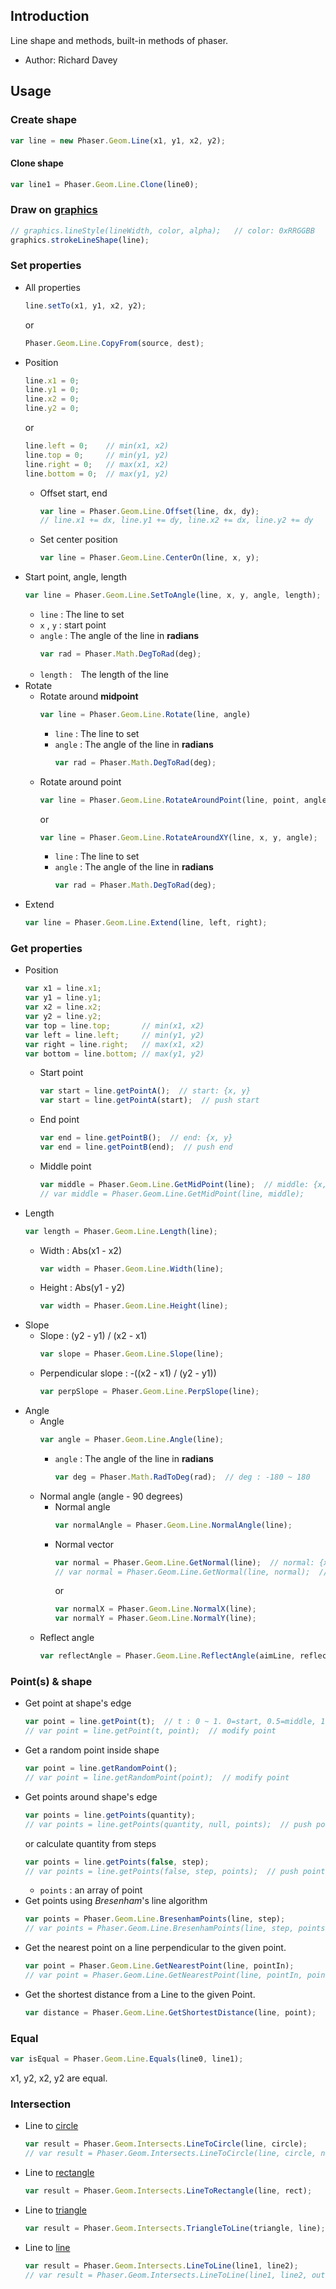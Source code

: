 ## Introduction

Line shape and methods, built-in methods of phaser.

- Author: Richard Davey

## Usage

### Create shape

```javascript
var line = new Phaser.Geom.Line(x1, y1, x2, y2);
```

#### Clone shape

```javascript
var line1 = Phaser.Geom.Line.Clone(line0);
```

### Draw on [graphics](graphics.md)

```javascript
// graphics.lineStyle(lineWidth, color, alpha);   // color: 0xRRGGBB
graphics.strokeLineShape(line);
```

### Set properties

- All properties
    ```javascript
    line.setTo(x1, y1, x2, y2);
    ```
    or
    ```javascript
    Phaser.Geom.Line.CopyFrom(source, dest);
    ```
- Position
    ```javascript
    line.x1 = 0;
    line.y1 = 0;
    line.x2 = 0;
    line.y2 = 0;
    ```
    or
    ```javascript
    line.left = 0;    // min(x1, x2)
    line.top = 0;     // min(y1, y2)
    line.right = 0;   // max(x1, x2)
    line.bottom = 0;  // max(y1, y2)
    ```
    - Offset start, end
        ```javascript
        var line = Phaser.Geom.Line.Offset(line, dx, dy); 
        // line.x1 += dx, line.y1 += dy, line.x2 += dx, line.y2 += dy
        ``` 
    - Set center position
        ```javascript
        var line = Phaser.Geom.Line.CenterOn(line, x, y);
        ```
- Start point, angle, length
    ```javascript
    var line = Phaser.Geom.Line.SetToAngle(line, x, y, angle, length);
    ```
    - `line` : The line to set
    - `x` , `y` : start point
    - `angle` : The angle of the line in **radians**
        ```javascript
        var rad = Phaser.Math.DegToRad(deg);
        ```
    - `length` :　The length of the line
- Rotate
    - Rotate around **midpoint**
        ```javascript
        var line = Phaser.Geom.Line.Rotate(line, angle)
        ```
        - `line` : The line to set
        - `angle` : The angle of the line in **radians**
            ```javascript
            var rad = Phaser.Math.DegToRad(deg);
            ```
    - Rotate around point
        ```javascript
        var line = Phaser.Geom.Line.RotateAroundPoint(line, point, angle);
        ```
        or
        ```javascript
        var line = Phaser.Geom.Line.RotateAroundXY(line, x, y, angle);
        ```
        - `line` : The line to set
        - `angle` : The angle of the line in **radians**
            ```javascript
            var rad = Phaser.Math.DegToRad(deg);
            ```
- Extend
    ```javascript
    var line = Phaser.Geom.Line.Extend(line, left, right);
    ```

### Get properties

- Position
    ```javascript
    var x1 = line.x1;
    var y1 = line.y1;
    var x2 = line.x2;
    var y2 = line.y2;
    var top = line.top;       // min(x1, x2)
    var left = line.left;     // min(y1, y2)
    var right = line.right;   // max(x1, x2)
    var bottom = line.bottom; // max(y1, y2)
    ```
    - Start point
       ```javascript
       var start = line.getPointA();  // start: {x, y}
       var start = line.getPointA(start);  // push start
       ```
    - End point
       ```javascript
       var end = line.getPointB();  // end: {x, y}
       var end = line.getPointB(end);  // push end
       ```
    - Middle point
        ```javascript
        var middle = Phaser.Geom.Line.GetMidPoint(line);  // middle: {x, y}
        // var middle = Phaser.Geom.Line.GetMidPoint(line, middle);
        ```
- Length
    ```javascript
    var length = Phaser.Geom.Line.Length(line);
    ```
    - Width : Abs(x1 - x2)
        ```javascript
        var width = Phaser.Geom.Line.Width(line);
        ```
    - Height : Abs(y1 - y2)
        ```javascript
        var width = Phaser.Geom.Line.Height(line);
        ```
- Slope
    - Slope : (y2 - y1) / (x2 - x1)
        ```javascript
        var slope = Phaser.Geom.Line.Slope(line);
        ```
    - Perpendicular slope : -((x2 - x1) / (y2 - y1))
        ```javascript
        var perpSlope = Phaser.Geom.Line.PerpSlope(line);
        ```
- Angle
    - Angle
        ```javascript
        var angle = Phaser.Geom.Line.Angle(line);
        ```
        - `angle` : The angle of the line in **radians**
            ```javascript
            var deg = Phaser.Math.RadToDeg(rad);  // deg : -180 ~ 180
            ```
    - Normal angle (angle - 90 degrees)
        - Normal angle
            ```javascript
            var normalAngle = Phaser.Geom.Line.NormalAngle(line);
            ```
        - Normal vector
            ```javascript
            var normal = Phaser.Geom.Line.GetNormal(line);  // normal: {x, y}
            // var normal = Phaser.Geom.Line.GetNormal(line, normal);  // push normal
            ```
            or
            ```javascript
            var normalX = Phaser.Geom.Line.NormalX(line);
            var normalY = Phaser.Geom.Line.NormalY(line);
            ```
    - Reflect angle
        ```javascript
        var reflectAngle = Phaser.Geom.Line.ReflectAngle(aimLine, reflectingLine);
        ```

### Point(s) & shape

- Get point at shape's edge
    ```javascript
    var point = line.getPoint(t);  // t : 0 ~ 1. 0=start, 0.5=middle, 1=end
    // var point = line.getPoint(t, point);  // modify point
    ```
- Get a random point inside shape
    ```javascript
    var point = line.getRandomPoint();
    // var point = line.getRandomPoint(point);  // modify point
    ```
- Get points around shape's edge
    ```javascript
    var points = line.getPoints(quantity);
    // var points = line.getPoints(quantity, null, points);  // push points
    ```
    or calculate quantity from steps
    ```javascript
    var points = line.getPoints(false, step);
    // var points = line.getPoints(false, step, points);  // push points
    ```
    - `points` : an array of point
- Get points using *Bresenham*'s line algorithm
    ```javascript
    var points = Phaser.Geom.Line.BresenhamPoints(line, step);
    // var points = Phaser.Geom.Line.BresenhamPoints(line, step, points);  // push points
    ```
- Get the nearest point on a line perpendicular to the given point.
    ```javascript
    var point = Phaser.Geom.Line.GetNearestPoint(line, pointIn);
    // var point = Phaser.Geom.Line.GetNearestPoint(line, pointIn, point);
    ```
- Get the shortest distance from a Line to the given Point.
    ```javascript
    var distance = Phaser.Geom.Line.GetShortestDistance(line, point);
    ```

### Equal

```javascript
var isEqual = Phaser.Geom.Line.Equals(line0, line1);
```

x1, y2, x2, y2 are equal.

### Intersection

- Line to [circle](geom-circle.md)
    ```javascript
    var result = Phaser.Geom.Intersects.LineToCircle(line, circle);
    // var result = Phaser.Geom.Intersects.LineToCircle(line, circle, nearest);  // nearest : nearest point on line
    ```
- Line to [rectangle](geom-rectangle.md)
    ```javascript
    var result = Phaser.Geom.Intersects.LineToRectangle(line, rect);
    ```
- Line to [triangle](geom-triangle.md)
    ```javascript
    var result = Phaser.Geom.Intersects.TriangleToLine(triangle, line);
    ```
- Line to [line](geom-line.md)
    ```javascript
    var result = Phaser.Geom.Intersects.LineToLine(line1, line2);
    // var result = Phaser.Geom.Intersects.LineToLine(line1, line2, out);  // out : intersected point
    ```